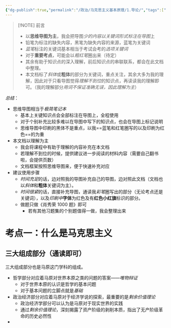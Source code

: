 ```yaml
---
{"dg-publish":true,"permalink":"/政治/马克思主义基本原理/1.导论/","tags":["政治","#马克思主义基本原理","导论"]}
---
```




> [!NOTE] 前言
> - 以**思维导图为主**，我会把导图*少的内容以关键词形式标注在导图*上
> - 铅笔为标注的缺失内容，黑笔为缺失内容的来源，蓝笔为关键词
> - *蓝笔*标注的关键词基本相当于考试会考的*选项关键词*
> - 对于**重要考点**，可能会以*粗红笔*圈出来（待定）
> - 其余有助于知识点的深入理解，前后知识点的串联联系，都会在此文档中整理。
> - 本文档标了*斜体*或**粗体**的部分为关键词，重点关注，其余大多为我的理解，因此对于只看导图觉得*理解不到位*的知识点，再读读我的理解即可。（我的理解部分*用词不保证准确无误，因此理解为主*）

*总结*：
- 思维导图相当于*极简笔记本*
	- 基本上关键知识点会全部标注在导图上，全程使用
	- 对于个别补充比较多难以在导图中写下的知识点，也会在导图上标记说明
	- 思维导图中印刷的黑体不是重点，以我==蓝笔和红笔圈写的以及印刷为红色==的为重
- 本文档以理解为主
	- 我会将课程中有助于理解的内容补充在本文档
	- 若理解不到位的时候，提供建议进一步阅读的材料内容（需要自己翻书啦，会提供页数）
	- 文档框架按照思维导图来，便于快速补充对应
- 建议使用步骤
	- *时间充足*的话，边对照我的导图补充自己的导图，边对照此文档（文档也以*斜体*和**粗体**关键词为主）。
	- *时间很紧*的话，直接补充导图，通读我*彩笔*圈写出的部分（无论考点还是关键词），以及*印刷中***字体**为红色及有**红色小红旗**标识的部分。
	- 做题只做《肖秀荣 1000 题》即可
		- 若有其他习题集的个别题值得一做，我会整理出来
	
# 考点一：什么是马克思主义
## 三大组成部分（通读即可）
三大组成部分也是马原这门学科的组成。
- 哲学部分对应着马原对世界本原之类的问题的答案——*唯物辩证*
	- 对于世界本原的认识是哲学的基本问题
	- 对于基本问题的立脚点就是*基础*
- 政治经济部分对应着马原对于经济学说的探索，最重要的是*剩余价值理论*
	- 政治经济学部分可以认为是马原对于现实世界的实践
	- 通过*剩余价值理论*，深刻揭露了资产阶级的剥削本质，指出了无产阶级革命的历史必然性
- 

